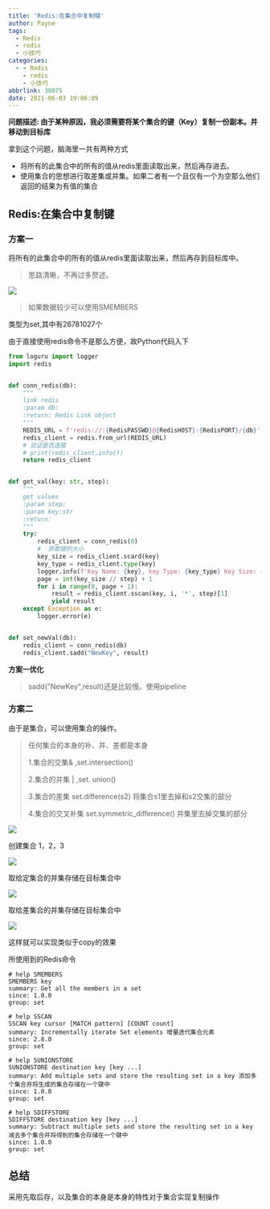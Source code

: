 ```yaml
---
title: 'Redis:在集合中复制键'
author: Payne
tags:
  - Redis
  - redis
  - 小技巧
categories:
  - - Redis
    - redis
    - 小技巧
abbrlink: 38075
date: 2021-06-03 19:06:09
---
```


**问题描述: 由于某种原因，我必须需要将某个集合的键（Key）复制一份副本。并移动到目标库**

拿到这个问题，脑海里一共有两种方式

- 将所有的此集合中的所有的值从redis里面读取出来，然后再存进去。
- 使用集合的思想进行取差集或并集。如果二者有一个且仅有一个为空那么他们返回的结果为有值的集合

<!--more-->

## Redis:在集合中复制键

### 方案一

将所有的此集合中的所有的值从redis里面读取出来，然后再存到目标库中。

> 思路清晰，不再过多赘述。

![](https://tva1.sinaimg.cn/large/008i3skNgy1gr5bko8fz0j309m02k744.jpg)

> 如果数据较少可以使用SMEMBERS

类型为set,其中有26781027个

由于直接使用redis命令不是那么方便，故Python代码入下

```python
from loguru import logger
import redis


def conn_redis(db):
    """
    link redis
    :param db:
    :return: Redis Link object
    """
    REDIS_URL = f'redis://:{RedisPASSWD}@{RedisHOST}:{RedisPORT}/{db}'
    redis_client = redis.from_url(REDIS_URL)
    # 验证是否连接
    # print(redis_client.info())
    return redis_client


def get_val(key: str, step):
    """
    get values
    :param step:
    :param key:str
    :return:
    """
    try:
        redis_client = conn_redis(0)
        #  获取键的大小
        key_size = redis_client.scard(key)
        key_type = redis_client.type(key)
        logger.info(f'Key Name: {key}, key Type: {key_type} Key Size: {key_size}')
        page = int(key_size // step) + 1
        for i in range(0, page + 1):
            result = redis_client.sscan(key, i, '*', step)[1]
            yield result
    except Exception as e:
        logger.error(e)


def set_newVal(db):
    redis_client = conn_redis(db)
    redis_client.sadd("NewKey", result)
```

**方案一优化**

> sadd("NewKey",result)还是比较慢。使用pipeline

### 方案二

由于是集合，可以使用集合的操作。

> 任何集合的本身的补、并、差都是本身
>
> 1.集合的交集& ,set.intersection()
>
> 2.集合的并集 | ,set. union()
>
> 3.集合的差集 set.difference(s2) 将集合s1里去掉和s2交集的部分
>
> 4.集合的交叉补集 set.symmetric_difference() 并集里去掉交集的部分



![](https://tva1.sinaimg.cn/large/008i3skNgy1gr5exvf9xmj30q30aywej.jpg)

创建集合 1，2，3

![](https://tva1.sinaimg.cn/large/008i3skNgy1gr5f96nq49j30fs055mx0.jpg)

取给定集合的并集存储在目标集合中

![](https://tva1.sinaimg.cn/large/008i3skNgy1gr5fbdbwbsj30ct06gt8m.jpg)

取给差集合的并集存储在目标集合中

![](https://tva1.sinaimg.cn/large/008i3skNgy1gr5fe8xoj1j30dz043mx0.jpg)

这样就可以实现类似于copy的效果

所使用到的Redis命令

```shell
# help SMEMBERS
SMEMBERS key
summary: Get all the members in a set
since: 1.0.0
group: set

# help SSCAN
SSCAN key cursor [MATCH pattern] [COUNT count]
summary: Incrementally iterate Set elements 增量迭代集合元素
since: 2.8.0
group: set

# help SUNIONSTORE
SUNIONSTORE destination key [key ...]
summary: Add multiple sets and store the resulting set in a key 添加多个集合并将生成的集合存储在一个键中
since: 1.0.0
group: set

# help SDIFFSTORE
SDIFFSTORE destination key [key ...]
summary: Subtract multiple sets and store the resulting set in a key 减去多个集合并将得到的集合存储在一个键中
since: 1.0.0
group: set
```

## 总结

采用先取后存，以及集合的本身是本身的特性对于集合实现复制操作
